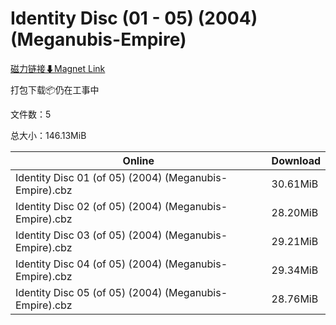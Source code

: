 # Identity Disc (01 - 05) (2004) (Meganubis-Empire)

[磁力链接⬇Magnet Link](magnet:?xt=urn:btih:b24a375274893854ea129a2027cb2fbce7939f18&dn=Identity%20Disc%20%2801%20-%2005%29%20%282004%29%20%28Meganubis-Empire%29)

打包下载📦仍在工事中

文件数：5

总大小：146.13MiB

Online | Download
--- | ---
Identity Disc 01 (of 05) (2004) (Meganubis-Empire).cbz | 30.61MiB
Identity Disc 02 (of 05) (2004) (Meganubis-Empire).cbz | 28.20MiB
Identity Disc 03 (of 05) (2004) (Meganubis-Empire).cbz | 29.21MiB
Identity Disc 04 (of 05) (2004) (Meganubis-Empire).cbz | 29.34MiB
Identity Disc 05 (of 05) (2004) (Meganubis-Empire).cbz | 28.76MiB
